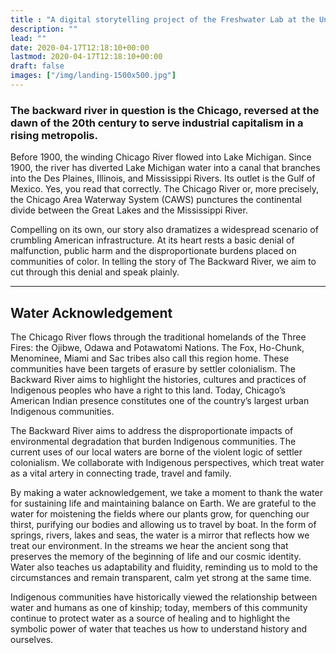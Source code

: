 ```yaml
---
title : "A digital storytelling project of the Freshwater Lab at the University of Illinois at Chicago"
description: ""
lead: ""
date: 2020-04-17T12:18:10+00:00
lastmod: 2020-04-17T12:18:10+00:00
draft: false
images: ["/img/landing-1500x500.jpg"]
---
```

### The backward river in question is the Chicago, reversed at the dawn of the 20th century to serve industrial capitalism in a rising metropolis.

Before 1900, the winding Chicago River flowed into Lake Michigan. Since 1900, the river has diverted Lake Michigan water into a canal that branches into the Des Plaines, Illinois, and Mississippi Rivers. Its outlet is the Gulf of Mexico. Yes, you read that correctly. The Chicago River or, more precisely, the Chicago Area Waterway System (CAWS) punctures the continental divide between the Great Lakes and the Mississippi River.

Compelling on its own, our story also dramatizes a widespread scenario of crumbling American infrastructure. At its heart rests a basic denial of malfunction, public harm and the disproportionate burdens placed on communities of color. In telling the story of The Backward River, we aim to cut through this denial and speak plainly.

---

## Water Acknowledgement

The Chicago River flows through the traditional homelands of the Three Fires: the Ojibwe, Odawa and Potawatomi Nations. The Fox, Ho-Chunk, Menominee, Miami and Sac tribes also call this region home. These communities have been targets of erasure by settler colonialism. The Backward River aims to highlight the histories, cultures and practices of Indigenous peoples who have a right to this land. Today, Chicago’s American Indian presence constitutes one of the country’s largest urban Indigenous communities.

The Backward River aims to address the disproportionate impacts of environmental degradation that burden Indigenous communities. The current uses of our local waters are borne of the violent logic of settler colonialism. We collaborate with Indigenous perspectives, which treat water as a vital artery in connecting trade, travel and family.

By making a water acknowledgement, we take a moment to thank the water for sustaining life and maintaining balance on Earth. We are grateful to the water for moistening the fields where our plants grow, for quenching our thirst, purifying our bodies and allowing us to travel by boat. In the form of springs, rivers, lakes and seas, the water is a mirror that reflects how we treat our environment. In the streams we hear the ancient song that preserves the memory of the beginning of life and our cosmic identity. Water also teaches us adaptability and fluidity, reminding us to mold to the circumstances and remain transparent, calm yet strong at the same time.

Indigenous communities have historically viewed the relationship between water and humans as one of kinship; today, members of this community continue to protect water as a source of healing and to highlight the symbolic power of water that teaches us how to understand history and ourselves.
